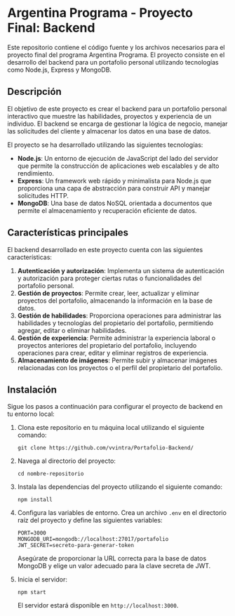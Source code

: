 # Argentina Programa - Proyecto Final: Backend

Este repositorio contiene el código fuente y los archivos necesarios para el proyecto final del programa Argentina Programa. El proyecto consiste en el desarrollo del backend para un portafolio personal utilizando tecnologías como Node.js, Express y MongoDB.

## Descripción

El objetivo de este proyecto es crear el backend para un portafolio personal interactivo que muestre las habilidades, proyectos y experiencia de un individuo. El backend se encarga de gestionar la lógica de negocio, manejar las solicitudes del cliente y almacenar los datos en una base de datos.

El proyecto se ha desarrollado utilizando las siguientes tecnologías:

- **Node.js**: Un entorno de ejecución de JavaScript del lado del servidor que permite la construcción de aplicaciones web escalables y de alto rendimiento.
- **Express**: Un framework web rápido y minimalista para Node.js que proporciona una capa de abstracción para construir API y manejar solicitudes HTTP.
- **MongoDB**: Una base de datos NoSQL orientada a documentos que permite el almacenamiento y recuperación eficiente de datos.

## Características principales

El backend desarrollado en este proyecto cuenta con las siguientes características:

1. **Autenticación y autorización**: Implementa un sistema de autenticación y autorización para proteger ciertas rutas o funcionalidades del portafolio personal.
2. **Gestión de proyectos**: Permite crear, leer, actualizar y eliminar proyectos del portafolio, almacenando la información en la base de datos.
3. **Gestión de habilidades**: Proporciona operaciones para administrar las habilidades y tecnologías del propietario del portafolio, permitiendo agregar, editar o eliminar habilidades.
4. **Gestión de experiencia**: Permite administrar la experiencia laboral o proyectos anteriores del propietario del portafolio, incluyendo operaciones para crear, editar y eliminar registros de experiencia.
5. **Almacenamiento de imágenes**: Permite subir y almacenar imágenes relacionadas con los proyectos o el perfil del propietario del portafolio.

## Instalación

Sigue los pasos a continuación para configurar el proyecto de backend en tu entorno local:

1. Clona este repositorio en tu máquina local utilizando el siguiente comando:

   ```
   git clone https://github.com/vvintra/Portafolio-Backend/
   ```

2. Navega al directorio del proyecto:

   ```
   cd nombre-repositorio
   ```

3. Instala las dependencias del proyecto utilizando el siguiente comando:

   ```
   npm install
   ```

4. Configura las variables de entorno. Crea un archivo `.env` en el directorio raíz del proyecto y define las siguientes variables:

   ```
   PORT=3000
   MONGODB_URI=mongodb://localhost:27017/portafolio
   JWT_SECRET=secreto-para-generar-token
   ```

   Asegúrate de proporcionar la URL correcta para la base de datos MongoDB y elige un valor adecuado para la clave secreta de JWT.

5. Inicia el servidor:

   ```
   npm start
   ```

   El servidor estará disponible en `http://localhost:3000`.
